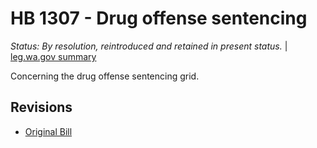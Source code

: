 # HB 1307 - Drug offense sentencing
*Status: By resolution, reintroduced and retained in present status.* | [leg.wa.gov summary](https://app.leg.wa.gov/billsummary?BillNumber=1307&Year=2021)

Concerning the drug offense sentencing grid.

## Revisions
* [Original Bill](1/)